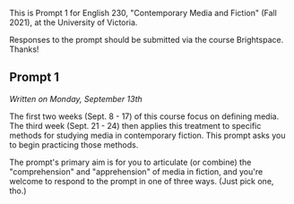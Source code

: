 This is Prompt 1 for English 230, "Contemporary Media and Fiction" (Fall 2021), at the University of Victoria. 

Responses to the prompt should be submitted via the course Brightspace. Thanks! 

## Prompt 1

*Written on Monday, September 13th*

The first two weeks (Sept. 8 - 17) of this course focus on defining media. The third week (Sept. 21 - 24) then applies this treatment to specific methods for studying media in contemporary fiction. This prompt asks you to begin practicing those methods. 

The prompt's primary aim is for you to articulate (or combine) the "comprehension" and "apprehension" of media in fiction, and you're welcome to respond to the prompt in one of three ways. (Just pick one, tho.)
